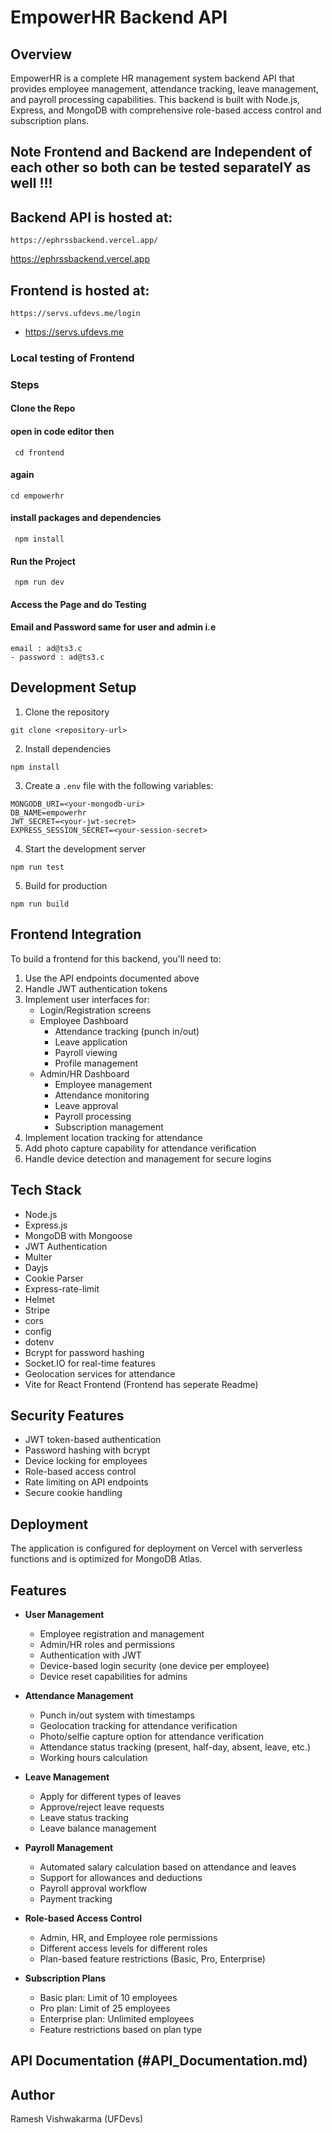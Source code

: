 # EmpowerHR Backend API

## Overview
EmpowerHR is a complete HR management system backend API that provides employee management, attendance tracking, leave management, and payroll processing capabilities. This backend is built with Node.js, Express, and MongoDB with comprehensive role-based access control and subscription plans.
## Note Frontend and Backend are Independent of each other so both can be tested separatelY as well !!!

## Backend API is hosted at: 
```
https://ephrssbackend.vercel.app/
```` 
https://ephrssbackend.vercel.app
## Frontend is hosted at:  
```
https://servs.ufdevs.me/login
``` 
- https://servs.ufdevs.me
### Local testing of Frontend 
### Steps
#### Clone the Repo
#### open in code editor then 
```
 cd frontend
 ```
#### again
``` 
cd empowerhr
 ```
#### install packages and dependencies
```
 npm install
 ``` 
#### Run the Project
```
 npm run dev 
```
#### Access the Page and do Testing 
#### Email and Password same for user and admin i.e 
 ``` 
email : ad@ts3.c 
- password : ad@ts3.c
```


## Development Setup

1. Clone the repository
```
git clone <repository-url>
```

2. Install dependencies
```
npm install
```

3. Create a `.env` file with the following variables:
```
MONGODB_URI=<your-mongodb-uri>
DB_NAME=empowerhr
JWT_SECRET=<your-jwt-secret>
EXPRESS_SESSION_SECRET=<your-session-secret>
```

4. Start the development server
```
npm run test
```

5. Build for production
```
npm run build
```

## Frontend Integration

To build a frontend for this backend, you'll need to:

1. Use the API endpoints documented above
2. Handle JWT authentication tokens
3. Implement user interfaces for:
   - Login/Registration screens
   - Employee Dashboard
     - Attendance tracking (punch in/out)
     - Leave application
     - Payroll viewing
     - Profile management
   - Admin/HR Dashboard
     - Employee management
     - Attendance monitoring
     - Leave approval
     - Payroll processing
     - Subscription management
4. Implement location tracking for attendance
5. Add photo capture capability for attendance verification
6. Handle device detection and management for secure logins

## Tech Stack

- Node.js
- Express.js
- MongoDB with Mongoose
- JWT Authentication
- Multer
- Dayjs
- Cookie Parser
- Express-rate-limit
- Helmet
- Stripe
- cors
- config 
- dotenv
- Bcrypt for password hashing
- Socket.IO for real-time features
- Geolocation services for attendance
- Vite for React Frontend (Frontend has seperate Readme)

## Security Features

- JWT token-based authentication
- Password hashing with bcrypt
- Device locking for employees
- Role-based access control
- Rate limiting on API endpoints
- Secure cookie handling

## Deployment

The application is configured for deployment on Vercel with serverless functions and is optimized for MongoDB Atlas.

## Features

- **User Management**
  - Employee registration and management
  - Admin/HR roles and permissions
  - Authentication with JWT
  - Device-based login security (one device per employee)
  - Device reset capabilities for admins

- **Attendance Management**
  - Punch in/out system with timestamps
  - Geolocation tracking for attendance verification
  - Photo/selfie capture option for attendance verification
  - Attendance status tracking (present, half-day, absent, leave, etc.)
  - Working hours calculation

- **Leave Management**
  - Apply for different types of leaves
  - Approve/reject leave requests
  - Leave status tracking
  - Leave balance management

- **Payroll Management**
  - Automated salary calculation based on attendance and leaves
  - Support for allowances and deductions
  - Payroll approval workflow
  - Payment tracking

- **Role-based Access Control**
  - Admin, HR, and Employee role permissions
  - Different access levels for different roles
  - Plan-based feature restrictions (Basic, Pro, Enterprise)

- **Subscription Plans**
  - Basic plan: Limit of 10 employees
  - Pro plan: Limit of 25 employees
  - Enterprise plan: Unlimited employees
  - Feature restrictions based on plan type

## API Documentation (#API_Documentation.md)

## Author

Ramesh Vishwakarma (UFDevs)
